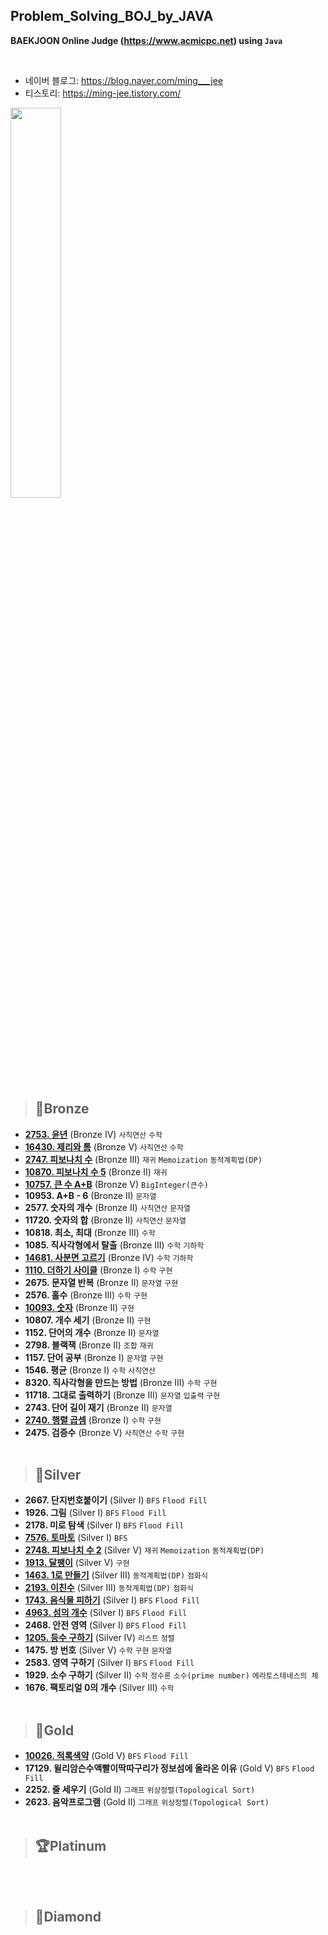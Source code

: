 ## Problem_Solving_BOJ_by_JAVA
**BAEKJOON Online Judge (https://www.acmicpc.net) using `Java`**

<br>

* 네이버 블로그: https://blog.naver.com/ming___jee
* 티스토리: https://ming-jee.tistory.com/

<img src="https://img1.daumcdn.net/thumb/R1280x0/?scode=mtistory2&fname=https%3A%2F%2Fk.kakaocdn.net%2Fdn%2FbkcvbQ%2FbtqDbk1c3vl%2Fk77M8e0QIQT7HksaFWMhg0%2Fimg.png" width="40%">

> ## 🥉Bronze
- **[2753. 윤년](https://ming-jee.tistory.com/6)** (Bronze IV) `사칙연산` `수학`
- **[16430. 제리와 톰](https://ming-jee.tistory.com/7)** (Bronze V) `사칙연산` `수학`
- **[2747. 피보나치 수](https://ming-jee.tistory.com/9)** (Bronze III) `재귀` `Memoization` `동적계획법(DP)`
- **[10870. 피보나치 수 5](https://ming-jee.tistory.com/11)** (Bronze II) `재귀`
- **[10757. 큰 수 A+B](https://ming-jee.tistory.com/27)** (Bronze V) `BigInteger(큰수)`
- **10953. A+B - 6** (Bronze II) `문자열`
- **2577. 숫자의 개수** (Bronze II) `사칙연산` `문자열`
- **11720. 숫자의 합** (Bronze II) `사칙연산` `문자열`
- **10818. 최소, 최대** (Bronze III) `수학`
- **1085. 직사각형에서 탈출** (Bronze III) `수학` `기하학`
- **[14681. 사분면 고르기](https://ming-jee.tistory.com/52)** (Bronze IV) `수학` `기하학`
- **[1110. 더하기 사이클](https://ming-jee.tistory.com/54)** (Bronze I) `수학` `구현`
- **2675. 문자열 반복** (Bronze II) `문자열` `구현`
- **2576. 홀수** (Bronze III) `수학` `구현`
- **[10093. 숫자](https://ming-jee.tistory.com/55)** (Bronze II) `구현`
- **10807. 개수 세기** (Bronze II) `구현`
- **1152. 단어의 개수** (Bronze II) `문자열`
- **2798. 블랙잭** (Bronze II) `조합` `재귀`
- **1157. 단어 공부** (Bronze I) `문자열` `구현`
- **1546. 평균** (Bronze I) `수학` `사칙연산`
- **8320. 직사각형을 만드는 방법** (Bronze III) `수학` `구현`
- **11718. 그대로 출력하기** (Bronze III) `문자열` `입출력` `구현`
- **2743. 단어 길이 재기** (Bronze II) `문자열`
- **[2740. 행렬 곱셈](https://ming-jee.tistory.com/57)** (Bronze I) `수학` `구현`
- **2475. 검증수** (Bronze V) `사칙연산` `수학` `구현`
<br></br>
> ## 🥈Silver
- **2667. 단지번호붙이기** (Silver I) `BFS` `Flood Fill`
- **1926. 그림** (Silver I) `BFS` `Flood Fill`
- **2178. 미로 탐색** (Silver I) `BFS` `Flood Fill`
- **[7576. 토마토](https://ming-jee.tistory.com/4)** (Silver I) `BFS`
- **[2748. 피보나치 수 2](https://ming-jee.tistory.com/10)** (Silver V) `재귀` `Memoization` `동적계획법(DP)`
- **[1913. 달팽이](https://ming-jee.tistory.com/28)** (Silver V) `구현`
- **[1463. 1로 만들기](https://ming-jee.tistory.com/29)** (Silver III) `동적계획법(DP)` `점화식`
- **[2193. 이친수](https://ming-jee.tistory.com/37)** (Silver III) `동적계획법(DP)` `점화식`
- **[1743. 음식물 피하기](https://ming-jee.tistory.com/38)** (Silver I) `BFS` `Flood Fill`
- **[4963. 섬의 개수](https://ming-jee.tistory.com/39)** (Silver I) `BFS` `Flood Fill`
- **2468. 안전 영역** (Silver I) `BFS` `Flood Fill`
- **[1205. 등수 구하기](https://ming-jee.tistory.com/51)** (Silver IV) `리스트` `정렬`
- **1475. 방 번호** (Silver V) `수학` `구현` `문자열`
- **2583. 영역 구하기** (Silver I) `BFS` `Flood Fill`
- **1929. 소수 구하기** (Silver II) `수학` `정수론` `소수(prime number)` `에라토스테네스의 체`
- **1676. 팩토리얼 0의 개수** (Silver III) `수학`
<br></br>   
> ## 🥇Gold
- **[10026. 적록색약](https://ming-jee.tistory.com/40)** (Gold V) `BFS` `Flood Fill`
- **17129. 윌리암슨수액빨이딱따구리가 정보섬에 올라온 이유** (Gold V) `BFS` `Flood Fill`
- **2252. 줄 세우기** (Gold II) `그래프` `위상정렬(Topological Sort)`
- **2623. 음악프로그램** (Gold II) `그래프` `위상정렬(Topological Sort)`
<br></br>   
> ## 🏆Platinum
<br></br>   

> ## 💎Diamond

